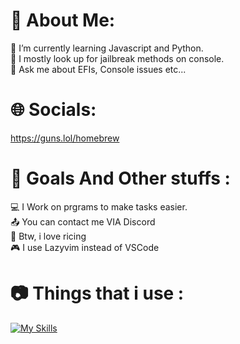 # 💫 About Me:
🔭 I’m currently learning Javascript and Python.  
👯 I mostly look up for jailbreak methods on console.   
💬 Ask me about EFIs, Console issues etc... 

# 🌐 Socials:
https://guns.lol/homebrew

# 🔔 Goals And Other stuffs : 
💻 I Work on prgrams to make tasks easier.  
📤 You can contact me VIA Discord  
🍙 Btw, i love ricing  
🎮 I use Lazyvim instead of VSCode  

# 📷 Things that i use :  
[![My Skills](https://skillicons.dev/icons?i=python,javascript,neovim,linux,apple,arch,bash&)](https://skillicons.dev)
